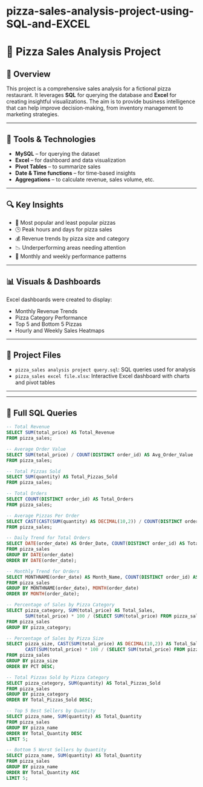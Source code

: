 # pizza-sales-analysis-project-using-SQL-and-EXCEL
# 🍕 Pizza Sales Analysis Project

## 📌 Overview
This project is a comprehensive sales analysis for a fictional pizza restaurant. It leverages **SQL** for querying the database and **Excel** for creating insightful visualizations. The aim is to provide business intelligence that can help improve decision-making, from inventory management to marketing strategies.

---

## 🧰 Tools & Technologies
- **MySQL** – for querying the dataset
- **Excel** – for dashboard and data visualization
- **Pivot Tables** – to summarize sales
- **Date & Time functions** – for time-based insights
- **Aggregations** – to calculate revenue, sales volume, etc.

---

## 🔍 Key Insights
- 🍕 Most popular and least popular pizzas
- 🕒 Peak hours and days for pizza sales
- 💰 Revenue trends by pizza size and category
- 📉 Underperforming areas needing attention
- 📆 Monthly and weekly performance patterns

---

## 📊 Visuals & Dashboards
Excel dashboards were created to display:
- Monthly Revenue Trends
- Pizza Category Performance
- Top 5 and Bottom 5 Pizzas
- Hourly and Weekly Sales Heatmaps

---

## 📁 Project Files
- `pizza_sales analysis project query.sql`: SQL queries used for analysis
- `pizza_sales excel file.xlsx`: Interactive Excel dashboard with charts and pivot tables

---



---

## 📜 Full SQL Queries

```sql
-- Total Revenue
SELECT SUM(total_price) AS Total_Revenue
FROM pizza_sales;

-- Average Order Value
SELECT SUM(total_price) / COUNT(DISTINCT order_id) AS Avg_Order_Value
FROM pizza_sales;

-- Total Pizzas Sold
SELECT SUM(quantity) AS Total_Pizzas_Sold
FROM pizza_sales;

-- Total Orders
SELECT COUNT(DISTINCT order_id) AS Total_Orders
FROM pizza_sales;

-- Average Pizzas Per Order
SELECT CAST(CAST(SUM(quantity) AS DECIMAL(10,2)) / COUNT(DISTINCT order_id) AS DECIMAL(10,2)) AS Avg_Pizzas_Per_Order
FROM pizza_sales;

-- Daily Trend for Total Orders
SELECT DATE(order_date) AS Order_Date, COUNT(DISTINCT order_id) AS Total_Orders
FROM pizza_sales
GROUP BY DATE(order_date)
ORDER BY DATE(order_date);

-- Monthly Trend for Orders
SELECT MONTHNAME(order_date) AS Month_Name, COUNT(DISTINCT order_id) AS Total_Orders
FROM pizza_sales
GROUP BY MONTHNAME(order_date), MONTH(order_date)
ORDER BY MONTH(order_date);

-- Percentage of Sales by Pizza Category
SELECT pizza_category, SUM(total_price) AS Total_Sales,
       SUM(total_price) * 100 / (SELECT SUM(total_price) FROM pizza_sales) AS PCT
FROM pizza_sales
GROUP BY pizza_category;

-- Percentage of Sales by Pizza Size
SELECT pizza_size, CAST(SUM(total_price) AS DECIMAL(10,2)) AS Total_Sales,
       CAST(SUM(total_price) * 100 / (SELECT SUM(total_price) FROM pizza_sales) AS DECIMAL(10,2)) AS PCT
FROM pizza_sales
GROUP BY pizza_size
ORDER BY PCT DESC;

-- Total Pizzas Sold by Pizza Category
SELECT pizza_category, SUM(quantity) AS Total_Pizzas_Sold
FROM pizza_sales
GROUP BY pizza_category
ORDER BY Total_Pizzas_Sold DESC;

-- Top 5 Best Sellers by Quantity
SELECT pizza_name, SUM(quantity) AS Total_Quantity
FROM pizza_sales
GROUP BY pizza_name
ORDER BY Total_Quantity DESC
LIMIT 5;

-- Bottom 5 Worst Sellers by Quantity
SELECT pizza_name, SUM(quantity) AS Total_Quantity
FROM pizza_sales
GROUP BY pizza_name
ORDER BY Total_Quantity ASC
LIMIT 5;
